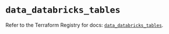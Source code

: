 # `data_databricks_tables`

Refer to the Terraform Registry for docs: [`data_databricks_tables`](https://registry.terraform.io/providers/databricks/databricks/1.50.0/docs/data-sources/tables).
